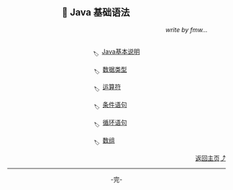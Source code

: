 ## &emsp;&emsp;&emsp;&emsp;&emsp;&emsp;🚀 Java 基础语法

<div align="right">
    <i>write by fmw...&emsp;&emsp;&emsp;</i>
</div>

<br>

<div align="center">

<sub>🏷</sub>&ensp;[Java基本说明](%E7%AB%A0%E8%8A%821.md) 

<sub>🏷</sub>&ensp;[数据类型](%E7%AB%A0%E8%8A%822.md)&emsp;&emsp;

<sub>🏷</sub>&ensp;[运算符](%E7%AB%A0%E8%8A%823.md)&emsp;&emsp;&emsp;

<sub>🏷</sub>&ensp;[条件语句](%E7%AB%A0%E8%8A%824.md)&emsp;&emsp;

<sub>🏷</sub>&ensp;[循环语句](%E7%AB%A0%E8%8A%825.md)&emsp;&emsp;

<sub>🏷</sub>&ensp;[数组](%E7%AB%A0%E8%8A%826.md)&emsp;&emsp;&emsp;&emsp;

<div align="right">
    <a href="https://github.com/fmw666/Java/">返回主页⤴</a>
</div>

<hr>

-完-

</div>
